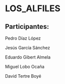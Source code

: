 # LOS_ALFILES


## Participantes:

Pedro Díaz López

Jesús García Sánchez

Eduardo Gibert Almela

Miguel Lobo Ocaña

David Tertre Boyé
